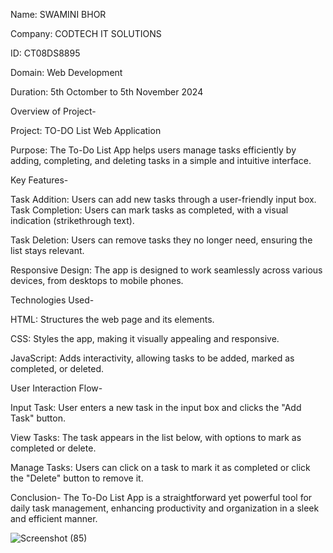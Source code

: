 Name: SWAMINI BHOR

Company: CODTECH IT SOLUTIONS

ID: CT08DS8895

Domain: Web Development

Duration: 5th Octomber to 5th November 2024

Overview of Project-

Project: TO-DO List Web Application

Purpose: 
  The To-Do List App helps users manage tasks efficiently by adding, completing, and deleting tasks in a simple and intuitive interface.

Key Features-

  Task Addition: 
    Users can add new tasks through a user-friendly input box.
  Task Completion: 
    Users can mark tasks as completed, with a visual indication (strikethrough text).
  
  Task Deletion: 
    Users can remove tasks they no longer need, ensuring the list stays relevant.
  
  Responsive Design: 
    The app is designed to work seamlessly across various devices, from desktops to mobile phones.

Technologies Used-

  HTML: Structures the web page and its elements.

  CSS: Styles the app, making it visually appealing and responsive.

  JavaScript: Adds interactivity, allowing tasks to be added, marked as completed, or deleted.

User Interaction Flow-

  Input Task: User enters a new task in the input box and clicks the "Add Task" button.

  View Tasks: The task appears in the list below, with options to mark as completed or delete.

  Manage Tasks: Users can click on a task to mark it as completed or click the "Delete" button to remove it.

Conclusion- 
  The To-Do List App is a straightforward yet powerful tool for daily task management, enhancing productivity and organization in a sleek and efficient manner.

![Screenshot (85)](https://github.com/user-attachments/assets/85df18f6-97a5-4c1e-99dd-26d429473d9b)
